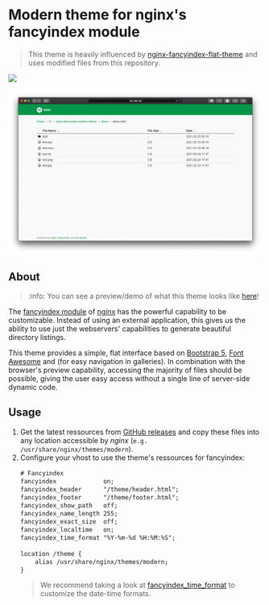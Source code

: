 # Modern theme for nginx's fancyindex module
> This theme is heavily influenced by [nginx-fancyindex-flat-theme](https://github.com/alehaa/nginx-fancyindex-flat-theme) and uses modified files from this repository.

[![](https://img.shields.io/github/issues-raw/gonace/nginx-fancyindex-modern-theme.svg?style=flat-square)](https://github.com/gonace/nginx-fancyindex-modern-theme/issues)

![](readme/screenshot.png)

## About
> :info: You can see a preview/demo of what this theme looks like [here](https://test.obscured.dev)!

The [fancyindex module](https://github.com/aperezdc/ngx-fancyindex) of
[nginx](http://nginx.org/) has the powerful capability to be customizable.
Instead of using an external application, this gives us the ability to use just the webservers' capabilities to generate beautiful directory listings.

This theme provides a simple, flat interface based on
[Bootstrap 5](https://getbootstrap.com), [Font Awesome](https://fontawesome.com)
and (for easy navigation in galleries). In combination with
the browser's preview capability, accessing the majority of files should be
possible, giving the user easy access without a single line of server-side
dynamic code.

## Usage
1. Get the latest ressources from [GitHub releases](https://github.com/gonace/nginx-fancyindex-modern-theme/releases) and copy
   these files into any location accessible by *nginx* (`e.g. /usr/share/nginx/themes/modern`).
2. Configure your vhost to use the theme's ressources for fancyindex:
    ```
    # Fancyindex
    fancyindex             on;
    fancyindex_header      "/theme/header.html";
    fancyindex_footer      "/theme/footer.html";
    fancyindex_show_path   off;
    fancyindex_name_length 255;
    fancyindex_exact_size  off;
    fancyindex_localtime   on;
    fancyindex_time_format "%Y-%m-%d %H:%M:%S";

    location /theme {
        alias /usr/share/nginx/themes/modern;
    }
    ```
    > We recommend taking a look at [fancyindex_time_format](https://github.com/aperezdc/ngx-fancyindex#fancyindex_time_format) to customize the date-time formats.
